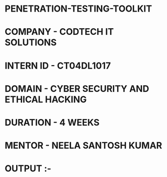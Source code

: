 # PENETRATION-TESTING-TOOLKIT
# COMPANY - CODTECH IT SOLUTIONS
# INTERN ID - CT04DL1017
# DOMAIN - CYBER SECURITY AND ETHICAL HACKING 
# DURATION - 4 WEEKS 
# MENTOR - NEELA SANTOSH KUMAR
# OUTPUT :- 
